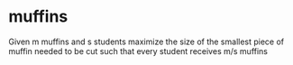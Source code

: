 # muffins
Given m muffins and s students maximize the size of the smallest piece of muffin needed to be cut such that every student receives m/s muffins

